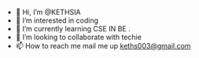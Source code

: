 - 👋 Hi, I’m @KETHSIA
- 👀 I’m interested in coding
- 🌱 I’m currently learning   CSE IN BE .
- 💞️ I’m looking to collaborate with techie
- 📫 How to reach me mail me up keths003@gmail.com

<!---
KETHSIA/KETHSIA is a ✨ special ✨ repository because its `README.md` (this file) appears on your GitHub profile.
You can click the Preview link to take a look at your changes.
--->
